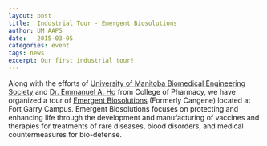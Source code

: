 ```yaml
---
layout: post
title:  Industrial Tour - Emergent Biosolutions
author: UM_AAPS
date:   2015-03-05
categories: event
tags: news
excerpt: Our first industrial tour!
---
```


Along with the efforts of <a href="https://www.facebook.com/umbmes" target="_blank">University of Manitoba Biomedical Engineering Society</a> and <a href="http://home.cc.umanitoba.ca/~hoea/pi.html" target="_blank">Dr. Emmanuel A. Ho</a> from College of Pharmacy, we have organized a tour of <a href="http://www.lsam.ca/member-directory/view,profile/379/emergent-biosolutions" target="_blank">Emergent Biosolutions</a> (Formerly Cangene) located at Fort Garry Campus. Emergent Biosolutions focuses on protecting and enhancing life through the development and manufacturing of vaccines and therapies for treatments of rare diseases, blood disorders, and medical countermeasures for bio-defense.


<div class="col-xs-6 col-md-3">
        <a class="thumbnail fancybox-effects-c" data-fancybox-group="button" href="http://umaaps.github.io/assets/images/2015-03-05-emergent-biosolutions-tour/1_b.jpg" title="">
        <img src="http://umaaps.github.io/assets/images/2015-03-05-emergent-biosolutions-tour/1_s.jpg" alt="" /></a>
</div>
